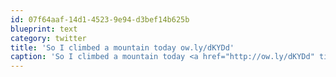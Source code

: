 ```yaml
---
id: 07f64aaf-14d1-4523-9e94-d3bef14b625b
blueprint: text
category: twitter
title: 'So I climbed a mountain today ow.ly/dKYDd'
caption: 'So I climbed a mountain today <a href="http://ow.ly/dKYDd" title="http://ow.ly/dKYDd" class="link link_untco">ow.ly/dKYDd</a>'
---
```

